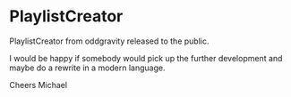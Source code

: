 # PlaylistCreator
PlaylistCreator from oddgravity released to the public.

I would be happy if somebody would pick up the further development and maybe do a rewrite in a modern language.

Cheers
Michael
